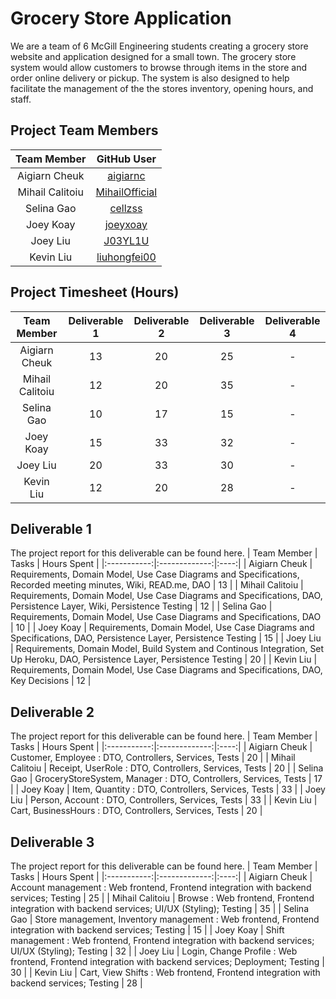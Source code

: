 # Grocery Store Application
We are a team of 6 McGill Engineering students creating a grocery store website and application designed for a small town. The grocery store system would allow customers to browse through items in the store and order online delivery or pickup. The system is also designed to help facilitate the management of the the stores inventory, opening hours, and staff.

## Project Team Members
| Team Member | GitHub User |
|:-----------:|:----:|
| Aigiarn Cheuk | [aigiarnc](https://github.com/aigiarnc) |
| Mihail Calitoiu | [MihailOfficial](https://github.com/MihailOfficial) |
| Selina Gao | [cellzss](https://github.com/cellzss)|
| Joey Koay | [joeyxoay](https://github.com/joeyxoay) |
| Joey Liu | [J03YL1U](https://github.com/J03YL1U) |
| Kevin Liu | [liuhongfei00](https://github.com/liuhongfei00) |

## Project Timesheet (Hours)
| Team Member | Deliverable 1 | Deliverable 2 | Deliverable 3 | Deliverable 4 |
|:-----------:|:-------------:|:-------------:|:-------------:|:-------------:|
| Aigiarn Cheuk | 13 | 20 | 25 | - |
| Mihail Calitoiu | 12 | 20 | 35 | - |
| Selina Gao | 10 | 17 | 15 | - |
| Joey Koay | 15 | 33 | 32 | - |
| Joey Liu | 20 | 33 | 30 | - |
| Kevin Liu | 12 | 20 | 28 | - |


## Deliverable 1
The project report for this deliverable can be found here.
| Team Member | Tasks | Hours Spent |
|:-----------:|:-------------:|:----:|
| Aigiarn Cheuk | Requirements, Domain Model, Use Case Diagrams and Specifications, Recorded meeting minutes, Wiki, READ.me, DAO | 13 |
| Mihail Calitoiu | Requirements, Domain Model, Use Case Diagrams and Specifications, DAO, Persistence Layer, Wiki, Persistence Testing | 12 |
| Selina Gao | Requirements, Domain Model, Use Case Diagrams and Specifications, DAO | 10 |
| Joey Koay | Requirements, Domain Model, Use Case Diagrams and Specifications, DAO, Persistence Layer, Persistence Testing | 15 |
| Joey Liu | Requirements, Domain Model, Build System and Continous Integration, Set Up Heroku, DAO, Persistence Layer, Persistence Testing | 20 |
| Kevin Liu | Requirements, Domain Model, Use Case Diagrams and Specifications, DAO, Key Decisions | 12 |

## Deliverable 2
The project report for this deliverable can be found here.
| Team Member | Tasks | Hours Spent |
|:-----------:|:-------------:|:----:|
| Aigiarn Cheuk | Customer, Employee : DTO, Controllers, Services, Tests | 20 |
| Mihail Calitoiu | Receipt, UserRole : DTO, Controllers, Services, Tests | 20 |
| Selina Gao | GroceryStoreSystem, Manager : DTO, Controllers, Services, Tests | 17 |
| Joey Koay | Item, Quantity : DTO, Controllers, Services, Tests | 33 |
| Joey Liu | Person, Account : DTO, Controllers, Services, Tests | 33 |
| Kevin Liu | Cart, BusinessHours : DTO, Controllers, Services, Tests | 20 |

## Deliverable 3
The project report for this deliverable can be found here.
| Team Member | Tasks | Hours Spent |
|:-----------:|:-------------:|:----:|
| Aigiarn Cheuk | Account management : Web frontend, Frontend integration with backend services; Testing | 25 |
| Mihail Calitoiu | Browse : Web frontend, Frontend integration with backend services; UI/UX (Styling); Testing | 35 |
| Selina Gao | Store management, Inventory management : Web frontend, Frontend integration with backend services; Testing | 15 |
| Joey Koay | Shift management : Web frontend, Frontend integration with backend services; UI/UX (Styling); Testing | 32 |
| Joey Liu | Login, Change Profile : Web frontend, Frontend integration with backend services; Deployment; Testing | 30 |
| Kevin Liu | Cart, View Shifts : Web frontend, Frontend integration with backend services; Testing | 28 |
